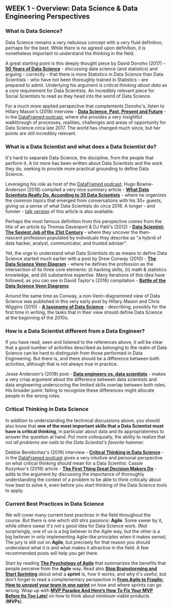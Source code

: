## WEEK 1 - Overview: Data Science & Data Engineering Perspectives


### What is Data Science?

Data Science remains a very nebulous concept with a very fluid definition, perhaps for the best. While there is no agreed upon definition, it is nonetheless important to understand the thinking in the field.

A great starting point is this deeply thought piece by David Donoho (2017) - [__50 Years of Data Science__](https://www.tandfonline.com/doi/full/10.1080/10618600.2017.1384734) - discussing data science (and statistics) and arguing - correctly - that there is more Statistics in Data Science than Data Scientists - who have not been thoroughly trained in Statistics - are prepared to admit. Underlying his argument is _critical thinking about data_ as a core requirement for Data Scientists. An incredibly relevant piece for Social Scientists to read as they head into the world of Data Science.

For a much more applied perspective that complements Donoho's, listen to Hillary Mason's (2018) interview - [__Data Science, Past, Present and Future__](https://soundcloud.com/dataframed/1-data-science-past-present-and-future) - in the [DataFramed podcast](https://soundcloud.com/dataframed), where she provides a very insightful walkthrough of processes, realities, challenges and areas of opportunity for Data Science circa late 2017. The world has changed much since, but her points are still incredibly relevant.

### What is a Data Scientist and what does a Data Scientist do?

It's hard to separate Data Science, the discipline, from the people that perform it. A lot more has been written about Data Scientists and the work they do, seeking to provide more practical grounding to define Data Science.

Leveraging his role as host of the [DataFramed podcast](https://soundcloud.com/dataframed), Hugo Bowne-Anderson (2018) compiled a very nice summary article - [__What Data Scientists Really Do, According to 35 Data Scientists__](https://hbr.org/2018/08/what-data-scientists-really-do-according-to-35-data-scientists) - where he organizes the common topics that emerged from conversations with his 30+ guests, giving us a sense of what Data Scientists do circa 2018. A longer - and funnier - [talk version](https://www.youtube.com/watch?v=vSFWw6n0CZs&feature=youtu.be) of this article is also available.

Perhaps the most famous definition from this perspective comes from the title of an article by Thomas Davenport & DJ Patil's (2012) - [__Data Scientist: The Sexiest Job of the 21st Century__](https://hbr.org/2012/10/data-scientist-the-sexiest-job-of-the-21st-century) - where they uncover the then-nascent profession populated by individuals they describe as "a hybrid of data hacker, analyst, communicator, and trusted adviser".

Yet, the urge to understand what Data Scientists do as means to define Data Science started much earlier with a post by Drew Conway (2010) - [__The Data Science Venn Diagram__](http://drewconway.com/zia/2013/3/26/the-data-science-venn-diagram) - where he defines the profession as the intersection of its three core elements: (i) hacking skills, (ii) math & statistics knowledge, and (iii) substantive expertise. Many iterations of this idea have followed, as you can see in David Taylor's (2016) compilation - [__Battle of the Data Science Venn Diagrams__](https://www.kdnuggets.com/2016/10/battle-data-science-venn-diagrams.html).

Around the same time as Conway, a non-Venn-diagrammed view of Data Science was published in this very early post by Hillary Mason and Chris Wiggins (2010) - [__A taxonomy of Data Science__](http://www.dataists.com/2010/09/a-taxonomy-of-data-science/) - describing, possibly for the first time in writing, the tasks that in their view should define Data Science at the beginning of the 2010s.

### How is a Data Scientist different from a Data Engineer?

If you have read, seen and listened to the references above, it will be clear that a good number of activities described as belonging to the realm of Data Science can be hard to distinguish from those performed in Data Engineering. But there is, and there should be a difference between both activities, although that is not always true in practice.

Jesse Anderson's (2018) post - [__Data engineers vs. data scientists__](https://www.oreilly.com/radar/data-engineers-vs-data-scientists/) - makes a very crisp argument about the difference between data scientists and data engineering underscoring the limited skills overlap between both roles. His broader point: failing to recognize these differences might allocate people in the wrong roles.

### Critical Thinking in Data Science

In addition to understanding the technical discussions above, you should also know that __one of the most important skills that a Data Scientist must have is critical thinking__, in particular about data and its appropriateness to answer the question at hand. Put more colloquially, the ability to realize that _not all problems are nails to the Data Scientist's favorite hammer._

Debbie Berebichez's (2019) interview - [__Critical Thinking in Data Science__](https://soundcloud.com/dataframed/critical-thinking-in-data-science) - in the [DataFramed podcast](https://soundcloud.com/dataframed) gives a very intuitive and personal perspective on what critical thinking should mean for a Data Scientist. Cassie Kozyrkov's (2019) article - [__The First Thing Great Decision Makers Do__](https://hbr.org/2019/06/the-first-thing-great-decision-makers-do) - adds to the argument by discussing the importance of thoroughly understanding the context of a problem to be able to think critically about how best to solve it, even before you start thinking of the Data Science tools to apply.  


### Current Best Practices in Data Science

We will cover many current best practices in the field throughout the course. But there is one which still stirs passions: __Agile__. Some swear by it, while others swear it's not s good idea for Data Science work.  (Not surprisingly, one of us is a big believer in the Agile way, but the other is a big believer in only implementing Agile-like principles when it makes sense). The jury is still out on __Agile__, but precisely for that reason you should understand what it is and what makes it attractive in the field. A few recommended posts will help you get there.

Start by reading [__The Psychology of Agile__](https://medium.com/agile-in-learning/the-psychology-of-agile-87f92521a5ed) that summarizes the benefits that people perceive from the **Agile** way. Read also [__Stop Brainstorming and Start Sprinting__](https://medium.com/@jakek/stop-brainstorming-and-start-sprinting-16180839b43d) about what a **sprint** is, how it works, and why it's useful, but don't forget to read a complementary perspective in [__From Agile to Fragile: How to unravel your team in one sprint__](https://medium.com/agile-in-learning/from-agile-to-fragile-how-to-unravel-your-team-in-one-sprint-5e60e70a557) on how and where sprints can go wrong. Wrap up with [__MVP Paradox And Here’s How To Fix Your MVP Before Its Too Late!__](https://hackernoon.com/mvp-paradox-and-what-most-founders-need-to-be-aware-of-3a5f8c3acb76) on how to think about minimum viable products (**MVPs**).
